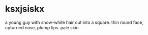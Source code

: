 # ksxjsiskx
a young guy with snow-white hair cut into a square. thin round face, upturned nose, plump lips. pale skin
